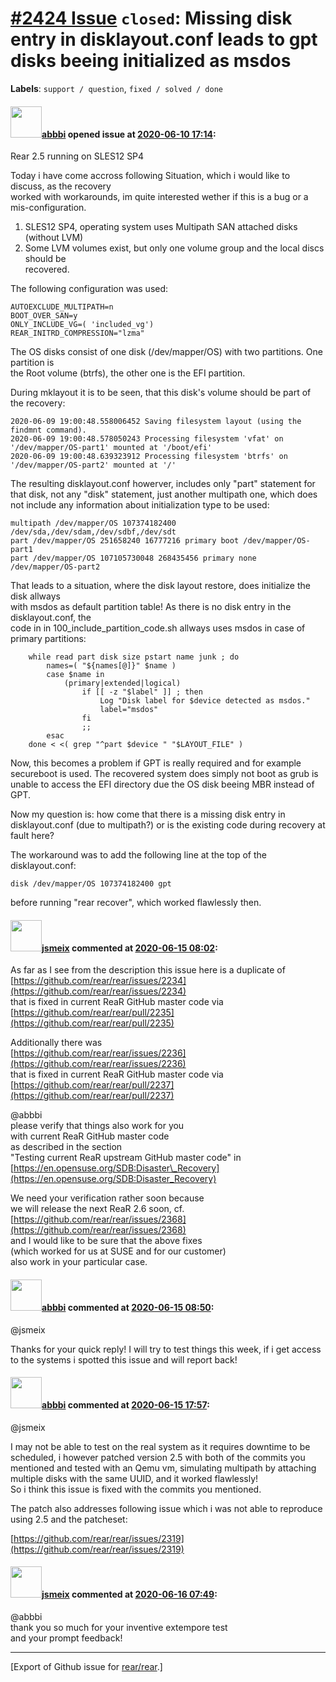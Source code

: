 [\#2424 Issue](https://github.com/rear/rear/issues/2424) `closed`: Missing disk entry in disklayout.conf leads to gpt disks beeing initialized as msdos
=======================================================================================================================================================

**Labels**: `support / question`, `fixed / solved / done`

#### <img src="https://avatars.githubusercontent.com/u/3919561?u=473291dd3dbd58fd0af45714935992a3d416aa6e&v=4" width="50">[abbbi](https://github.com/abbbi) opened issue at [2020-06-10 17:14](https://github.com/rear/rear/issues/2424):

Rear 2.5 running on SLES12 SP4

Today i have come accross following Situation, which i would like to
discuss, as the recovery  
worked with workarounds, im quite interested wether if this is a bug or
a mis-configuration.

1.  SLES12 SP4, operating system uses Multipath SAN attached disks
    (without LVM)
2.  Some LVM volumes exist, but only one volume group and the local
    discs should be  
    recovered.

The following configuration was used:

    AUTOEXCLUDE_MULTIPATH=n
    BOOT_OVER_SAN=y
    ONLY_INCLUDE_VG=( 'included_vg') 
    REAR_INITRD_COMPRESSION="lzma"

The OS disks consist of one disk (/dev/mapper/OS) with two partitions.
One partition is  
the Root volume (btrfs), the other one is the EFI partition.

During mklayout it is to be seen, that this disk's volume should be part
of the recovery:

    2020-06-09 19:00:48.558006452 Saving filesystem layout (using the findmnt command).
    2020-06-09 19:00:48.578050243 Processing filesystem 'vfat' on '/dev/mapper/OS-part1' mounted at '/boot/efi'
    2020-06-09 19:00:48.639323912 Processing filesystem 'btrfs' on '/dev/mapper/OS-part2' mounted at '/'

The resulting disklayout.conf howerver, includes only "part" statement
for that disk, not any "disk" statement, just another multipath one,
which does not include any information about initialization type to be
used:

    multipath /dev/mapper/OS 107374182400 /dev/sda,/dev/sdam,/dev/sdbf,/dev/sdt
    part /dev/mapper/OS 251658240 16777216 primary boot /dev/mapper/OS-part1
    part /dev/mapper/OS 107105730048 268435456 primary none /dev/mapper/OS-part2

That leads to a situation, where the disk layout restore, does
initialize the disk allways  
with msdos as default partition table! As there is no disk entry in the
disklayout.conf, the  
code in in 100\_include\_partition\_code.sh allways uses msdos in case
of primary partitions:

        while read part disk size pstart name junk ; do
            names=( "${names[@]}" $name )
            case $name in
                (primary|extended|logical)
                    if [[ -z "$label" ]] ; then
                        Log "Disk label for $device detected as msdos."
                        label="msdos"
                    fi
                    ;;
            esac
        done < <( grep "^part $device " "$LAYOUT_FILE" )

Now, this becomes a problem if GPT is really required and for example
secureboot is used. The recovered system does simply not boot as grub is
unable to access the EFI directory due the OS disk beeing MBR instead of
GPT.

Now my question is: how come that there is a missing disk entry in
disklayout.conf (due to multipath?) or is the existing code during
recovery at fault here?

The workaround was to add the following line at the top of the
disklayout.conf:

`disk /dev/mapper/OS 107374182400 gpt`

before running "rear recover", which worked flawlessly then.

#### <img src="https://avatars.githubusercontent.com/u/1788608?u=925fc54e2ce01551392622446ece427f51e2f0ce&v=4" width="50">[jsmeix](https://github.com/jsmeix) commented at [2020-06-15 08:02](https://github.com/rear/rear/issues/2424#issuecomment-643970336):

As far as I see from the description this issue here is a duplicate of  
[https://github.com/rear/rear/issues/2234](https://github.com/rear/rear/issues/2234)  
that is fixed in current ReaR GitHub master code via  
[https://github.com/rear/rear/pull/2235](https://github.com/rear/rear/pull/2235)

Additionally there was  
[https://github.com/rear/rear/issues/2236](https://github.com/rear/rear/issues/2236)  
that is fixed in current ReaR GitHub master code via  
[https://github.com/rear/rear/pull/2237](https://github.com/rear/rear/pull/2237)

@abbbi  
please verify that things also work for you  
with current ReaR GitHub master code  
as described in the section  
"Testing current ReaR upstream GitHub master code" in  
[https://en.opensuse.org/SDB:Disaster\_Recovery](https://en.opensuse.org/SDB:Disaster_Recovery)

We need your verification rather soon because  
we will release the next ReaR 2.6 soon, cf.  
[https://github.com/rear/rear/issues/2368](https://github.com/rear/rear/issues/2368)  
and I would like to be sure that the above fixes  
(which worked for us at SUSE and for our customer)  
also work in your particular case.

#### <img src="https://avatars.githubusercontent.com/u/3919561?u=473291dd3dbd58fd0af45714935992a3d416aa6e&v=4" width="50">[abbbi](https://github.com/abbbi) commented at [2020-06-15 08:50](https://github.com/rear/rear/issues/2424#issuecomment-643994835):

@jsmeix

Thanks for your quick reply! I will try to test things this week, if i
get access to the systems i spotted this issue and will report back!

#### <img src="https://avatars.githubusercontent.com/u/3919561?u=473291dd3dbd58fd0af45714935992a3d416aa6e&v=4" width="50">[abbbi](https://github.com/abbbi) commented at [2020-06-15 17:57](https://github.com/rear/rear/issues/2424#issuecomment-644281968):

@jsmeix

I may not be able to test on the real system as it requires downtime to
be scheduled, i however patched version 2.5 with both of the commits you
mentioned and tested with an Qemu vm, simulating multipath by attaching
multiple disks with the same UUID, and it worked flawlessly!  
So i think this issue is fixed with the commits you mentioned.

The patch also addresses following issue which i was not able to
reproduce using 2.5 and the patcheset:

[https://github.com/rear/rear/issues/2319](https://github.com/rear/rear/issues/2319)

#### <img src="https://avatars.githubusercontent.com/u/1788608?u=925fc54e2ce01551392622446ece427f51e2f0ce&v=4" width="50">[jsmeix](https://github.com/jsmeix) commented at [2020-06-16 07:49](https://github.com/rear/rear/issues/2424#issuecomment-644596214):

@abbbi  
thank you so much for your inventive extempore test  
and your prompt feedback!

------------------------------------------------------------------------

\[Export of Github issue for
[rear/rear](https://github.com/rear/rear).\]
